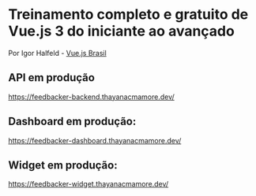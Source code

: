 # Treinamento completo e gratuito de Vue.js 3 do iniciante ao avançado
Por Igor Halfeld - [Vue.js Brasil](https://treinamento.vuejsbrasil.org/)


## API em produção

https://feedbacker-backend.thayanacmamore.dev/


## Dashboard em produção:

https://feedbacker-dashboard.thayanacmamore.dev/

## Widget em produção:

https://feedbacker-widget.thayanacmamore.dev/